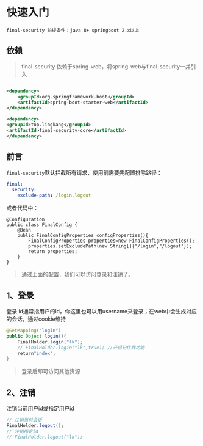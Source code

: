 # 快速入门

`final-security 前提条件：java 8+ springboot 2.x以上`

## 依赖

> final-security 依赖于spring-web，将spring-web与final-security一并引入

```xml

<dependency>
    <groupId>org.springframework.boot</groupId>
    <artifactId>spring-boot-starter-web</artifactId>
</dependency>

<dependency>
<groupId>top.lingkang</groupId>
<artifactId>final-security-core</artifactId>
</dependency>
```

## 前言

`final-security`默认拦截所有请求，使用前需要先配置排除路径：

```yaml
final:
  security:
    exclude-path: /login,logout
```

或者代码中：

```aidl
@Configuration
public class FinalConfig {
    @Bean
    public FinalConfigProperties configProperties(){
        FinalConfigProperties properties=new FinalConfigProperties();
        properties.setExcludePath(new String[]{"/login","/logout"});
        return properties;
    }
}
```
> 通过上面的配置，我们可以访问登录和注销了。

## 1、登录

登录 id通常指用户的id，你这里也可以用username来登录；在web中会生成对应的会话，通过cookie维持

```java
@GetMapping("login")
public Object login(){
    FinalHolder.login("lk");
    // FinalHolder.login("lk",true); //开启记住我功能
    return"index";
}
```

> 登录后即可访问其他资源

## 2、注销

注销当前用户id或指定用户id

```java
// 注销当前会话
FinalHolder.logout();
// 注销指定id
// FinalHolder.logout("lk");
```
